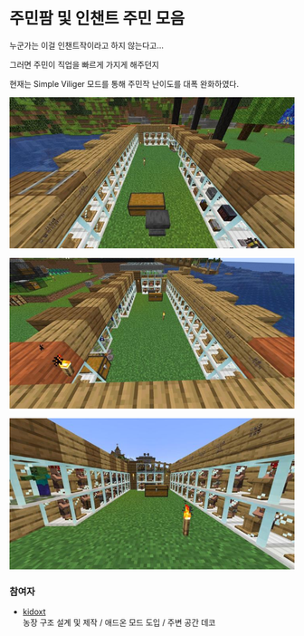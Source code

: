 # 주민팜 및 인챈트 주민 모음

누군가는 이걸 인챈트작이라고 하지 않는다고...


그러면 주민이 직업을 빠르게 가지게 해주던지

현재는 Simple Viliger 모드를 통해 주민작 난이도를 대폭 완화하였다.

![asdf](../../asset/systems/viliager_farm/main1.jpg)

![asdf](../../asset/systems/viliager_farm/main2.jpg)

![asdf](../../asset/systems/viliager_farm/main3.jpg)

### 참여자
<!-- tag_source_open:link_list:member_contribute -->
- [kidoxt](../members/kidoxt.md)  
농장 구조 설계 및 제작 / 애드온 모드 도입 / 주변 공간 데코
<!-- tag_close-->
